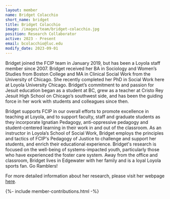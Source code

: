 ```yaml
---
layout: member
name: Bridget Colacchio
short_name: bridget
title: Bridget Colacchio
image: /images/team/bridget-colacchio.jpg
position: Research Collaborator
active: 2023 - Present
email: bcolacchio@luc.edu
modify_date: 2023-09-01     
---
```


Bridget joined the FCIP team in January 2019, but has been a Loyola staff member since 2007. Bridget received her BA in Sociology and Women’s Studies from Boston College and MA in Clinical Social Work from the University of Chicago. She recently completed her PhD in Social Work here at Loyola University Chicago. Bridget’s commitment to and passion for Jesuit education began as a student at BC, grew as a teacher at Cristo Rey Jesuit High School on Chicago’s southwest side, and has been the guiding force in her work with students and colleagues since then.

Bridget supports FCIP in our overall efforts to promote excellence in teaching at Loyola, and to support faculty, staff and graduate students as they incorporate Ignatian Pedagogy, anti-oppressive pedagogy and student-centered learning in their work in and out of the classroom. As an instructor in Loyola’s School of Social Work, Bridget employs the principles and tactics of FCIP's Pedagogy of Justice to challenge and support her students, and enrich their educational experience. Bridget's research is focused on the well-being of systems-impacted youth, particularly those who have experienced the foster care system. Away from the office and classroom, Bridget lives in Edgewater with her family and is a loyal Loyola sports fan. Go Ramblers!

For more detailed information about her research, please visit her webpage [here](https://www.luc.edu/fcip/aboutus/staff/bridgetcolacchiophdlcsw.shtml).

{%- include member-contributions.html -%}